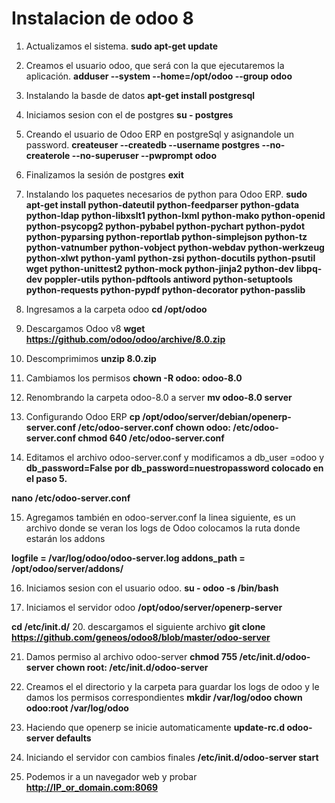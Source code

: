 # Instalacion de odoo 8

1. Actualizamos el sistema.
**sudo apt-get update**

2. Creamos el usuario odoo, que será con la que ejecutaremos la aplicación.
**adduser --system --home=/opt/odoo --group odoo**

3. Instalando la basde de datos
**apt-get install postgresql**

4. Iniciamos sesion con el de postgres
**su - postgres**

5. Creando el usuario de Odoo ERP en postgreSql y asignandole un password.
**createuser --createdb --username postgres --no-createrole --no-superuser --pwprompt odoo**

6. Finalizamos la sesión de postgres
**exit**

7. Instalando los paquetes necesarios de python para Odoo ERP.
**sudo apt-get install python-dateutil python-feedparser python-gdata python-ldap python-libxslt1 python-lxml python-mako python-openid python-psycopg2 python-pybabel python-pychart python-pydot python-pyparsing python-reportlab python-simplejson python-tz python-vatnumber python-vobject python-webdav python-werkzeug python-xlwt python-yaml python-zsi python-docutils python-psutil wget python-unittest2 python-mock python-jinja2 python-dev libpq-dev poppler-utils python-pdftools antiword python-setuptools python-requests python-pypdf python-decorator python-passlib**

8. Ingresamos a la carpeta odoo
**cd /opt/odoo**

9. Descargamos Odoo v8
**wget https://github.com/odoo/odoo/archive/8.0.zip**

10. Descomprimimos
**unzip 8.0.zip**

11. Cambiamos los permisos
**chown -R odoo: odoo-8.0**

12. Renombrando la carpeta  odoo-8.0 a server
**mv odoo-8.0 server**

13. Configurando Odoo ERP
**cp /opt/odoo/server/debian/openerp-server.conf /etc/odoo-server.conf
chown odoo: /etc/odoo-server.conf
chmod 640 /etc/odoo-server.conf**

14. Editamos el archivo odoo-server.conf y modificamos a db_user =odoo y  **db_password=False por db_password=nuestropassword colocado en el paso 5.**

**nano /etc/odoo-server.conf**

15. Agregamos también en odoo-server.conf la linea siguiente, es un archivo donde se veran los logs de Odoo colocamos la ruta donde estarán los addons

**logfile = /var/log/odoo/odoo-server.log
addons_path = /opt/odoo/server/addons/**

16. Iniciamos sesion con el usuario odoo.
**su - odoo -s /bin/bash**

17. Iniciamos el servidor odoo
**/opt/odoo/server/openerp-server**
 
**cd /etc/init.d/**
20. descargamos el siguiente archivo
**git clone https://github.com/geneos/odoo8/blob/master/odoo-server**

21. Damos permiso al archivo odoo-server
**chmod 755 /etc/init.d/odoo-server
chown root: /etc/init.d/odoo-server**

22. Creamos el el directorio y la carpeta para guardar los logs de odoo y le damos los permisos correspondientes
**mkdir /var/log/odoo
chown odoo:root /var/log/odoo**

23. Haciendo que openerp se inicie automaticamente
**update-rc.d odoo-server defaults**

24. Iniciando el servidor con cambios finales
**/etc/init.d/odoo-server start**

25. Podemos ir a un navegador web y probar
**http://IP_or_domain.com:8069**